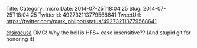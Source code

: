 Title: 
Category: micro
Date: 2014-07-25T18:04:25
Slug: 2014-07-25T18:04:25
TwitterId: 492732113779568641
TweetUrl: https://twitter.com/mark_philpot/status/492732113779568641

[@siracusa](https://twitter.com/siracusa) OMG! Why the hell is HFS+ case insensitive?? (And stupid git for honoring it)